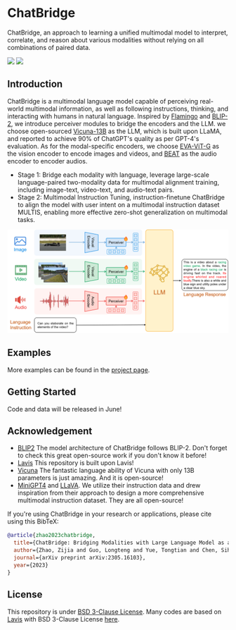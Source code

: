 # ChatBridge
 ChatBridge, an approach to learning a unified multimodal model to interpret, correlate, and reason about various modalities without relying on all combinations of paired data.


<a href='https://iva-chatbridge.github.io'><img src='https://img.shields.io/badge/Project-Page-Green'></a>  <a href='https://arxiv.org/abs/2305.16103'><img src='https://img.shields.io/badge/Paper-Arxiv-red'></a> 



## Introduction
ChatBridge is a multimodal language model capable of perceiving real-world multimodal information, 
as well as following instructions, thinking, and interacting with humans in natural language.
Inspired by <a href="https://arxiv.org/abs/2204.14198">Flamingo</a> and <a href="https://arxiv.org/abs/2301.12597">BLIP-2</a>, 
we introduce perceiver modules to bridge the encoders and the LLM. 
we choose open-sourced <a href="https://lmsys.org/blog/2023-03-30-vicuna/">Vicuna-13B</a> as the LLM, 
which is built upon LLaMA, and reported to achieve 90% of ChatGPT's quality as per GPT-4's evaluation. 
As for the modal-specific encoders, we choose <a href="https://arxiv.org/abs/2211.07636">EVA-ViT-G</a> as the vision encoder to encode images and videos, 
and <a href="https://arxiv.org/abs/2212.09058">BEAT</a> as the audio encoder to encoder audios.

- Stage 1: Bridge each modality with language, leverage large-scale language-paired two-modality data for multimodal 
    alignment training, including image-text, video-text, and audio-text pairs.
- Stage 2: Multimodal Instruction Tuning, instruction-finetune ChatBridge to align the model with user intent on a 
    multimodal instruction dataset MULTIS, enabling more effective zero-shot generalization on multimodal tasks.

      

![overview](images/arch.png)





## Examples
  <!-- |   |   |
:-------------------------:|:-------------------------:
![find wild](figs/examples/wop_2.png) |  ![write story](figs/examples/ad_2.png)
![solve problem](figs/examples/fix_1.png)  |  ![write Poem](figs/examples/rhyme_1.png) -->

More examples can be found in the [project page](https://iva-chatbridge.github.io).



## Getting Started

Code and data will be released in June!


## Acknowledgement

+ [BLIP2](https://huggingface.co/docs/transformers/main/model_doc/blip-2) The model architecture of ChatBridge follows BLIP-2. Don't forget to check this great open-source work if you don't know it before!
+ [Lavis](https://github.com/salesforce/LAVIS) This repository is built upon Lavis!
+ [Vicuna](https://github.com/lm-sys/FastChat) The fantastic language ability of Vicuna with only 13B parameters is just amazing. And it is open-source!
+ [MiniGPT4](https://github.com/Vision-CAIR/MiniGPT-4) and [LLaVA](https://github.com/haotian-liu/LLaVA). We utilize their instruction data and drew inspiration from their approach to design a more comprehensive multimodal instruction dataset. They are all open-source!


If you're using ChatBridge in your research or applications, please cite using this BibTeX:
```bibtex
@article{zhao2023chatbridge,
  title={ChatBridge: Bridging Modalities with Large Language Model as a Language Catalyst},
  author={Zhao, Zijia and Guo, Longteng and Yue, Tongtian and Chen, Sihan and Shao, Shuai and Zhu, Xinxin and Yuan, Zehuan and Liu, Jing},
  journal={arXiv preprint arXiv:2305.16103},
  year={2023}
}
```


## License
This repository is under [BSD 3-Clause License](LICENSE.md).
Many codes are based on [Lavis](https://github.com/salesforce/LAVIS) with 
BSD 3-Clause License [here](LICENSE_Lavis.md).